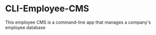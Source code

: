 # CLI-Employee-CMS
This employee CMS is a command-line app that manages a company's employee database
